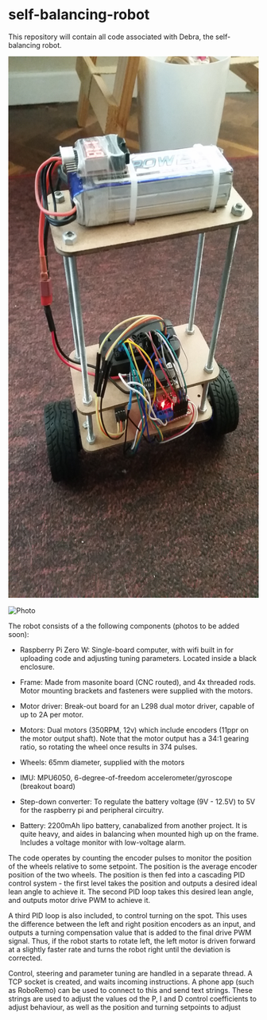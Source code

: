 # self-balancing-robot

This repository will contain all code associated with Debra, the self-balancing robot. 

<img src="https://github.com/MProx/self-balancing-robot/blob/master/Robot.jpg" width="612" height="1088" />

![Photo](  =612x1088)

The robot consists of a the following components (photos to be added soon):

* Raspberry Pi Zero W: Single-board computer, with wifi built in for uploading code and adjusting tuning parameters. Located inside a black enclosure.

* Frame: Made from masonite board (CNC routed), and 4x threaded rods. Motor mounting brackets and fasteners were supplied with the motors.

* Motor driver: Break-out board for an L298 dual motor driver, capable of up to 2A per motor.

* Motors: Dual motors (350RPM, 12v) which include encoders (11ppr on the motor output shaft). Note that the motor output has a 34:1 gearing ratio, so rotating the wheel once results in 374 pulses.

* Wheels: 65mm diameter, supplied with the motors

* IMU: MPU6050, 6-degree-of-freedom accelerometer/gyroscope (breakout board)

* Step-down converter: To regulate the battery voltage (9V - 12.5V) to 5V for the raspberry pi and peripheral circuitry.

* Battery: 2200mAh lipo battery, canabalized from another project. It is quite heavy, and aides in balancing when mounted high up on the frame. Includes a voltage monitor with low-voltage alarm.

The code operates by counting the encoder pulses to monitor the position of the wheels relative to some setpoint. The position is the average encoder position of the two wheels. The position is then fed into a cascading PID control system - the first level takes the position and outputs a desired ideal lean angle to achieve it. The second PID loop takes this desired lean angle, and outputs motor drive PWM to achieve it.

A third PID loop is also included, to control turning on the spot. This uses the difference between the left and right position encoders as an input, and outputs a turning compensation value that is added to the final drive PWM signal. Thus, if the robot starts to rotate left, the left motor is driven forward at a slightly faster rate and turns the robot right until the deviation is corrected.

Control, steering and parameter tuning are handled in a separate thread. A TCP socket is created, and waits incoming instructions. A phone app (such as RoboRemo) can be used to connect to this and send text strings. These strings are used to adjust the values od the P, I and D control coefficients to adjust behaviour, as well as the position and turning setpoints to adjust 
